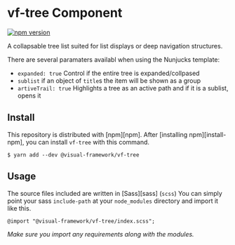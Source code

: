 # vf-tree Component

[![npm version](https://badge.fury.io/js/%40visual-framework%2Fvf-tree.svg)](https://badge.fury.io/js/%40visual-framework%2Fvf-tree)

A collapsable tree list suited for list displays or deep navigation structures.

There are several paramaters availabl when using the Nunjucks template:

- `expanded: true` Control if the entire tree is expanded/collpased
- `sublist` if an object of `title`s the item will be shown as a group
- `artiveTrail: true` Highlights a tree as an active path and if it is a sublist, opens it

## Install

This repository is distributed with [npm][npm]. After [installing npm][install-npm], you can install `vf-tree` with this command.

```
$ yarn add --dev @visual-framework/vf-tree
```

## Usage

The source files included are written in [Sass][sass] (`scss`) You can simply point your sass `include-path` at your `node_modules` directory and import it like this.

```
@import "@visual-framework/vf-tree/index.scss";
```

_Make sure you import any requirements along with the modules._
